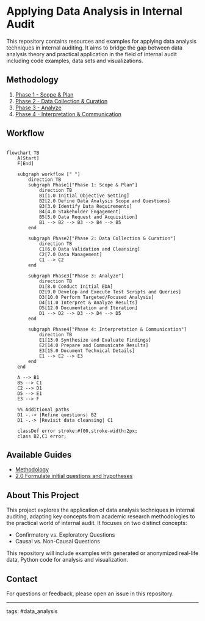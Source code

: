 # Applying Data Analysis in Internal Audit

This repository contains resources and examples for applying data analysis techniques in internal auditing. It aims to bridge the gap between data analysis theory and practical application in the field of internal audit including code examples, data sets and visualizations.

## Methodology
1. [Phase 1 - Scope & Plan](./methodology/phase1.md)
2. [Phase 2 - Data Collection & Curation](./methodology/phase2.md)
3. [Phase 3 - Analyze](./methodology/phase3.md)
4. [Phase 4 - Interpretation & Communication](./methodology/phase4.md)

## Workflow

```mermaid

flowchart TB
    A[Start]
    F[End]

    subgraph workflow [" "]
        direction TB
        subgraph Phase1["Phase 1: Scope & Plan"]
            direction TB
            B1[1.0 Initial Objective Setting]
            B2[2.0 Define Data Analysis Scope and Questions]
            B3[3.0 Identify Data Requirements]
            B4[4.0 Stakeholder Engagement]
            B5[5.0 Data Request and Acquisition]
            B1 --> B2 --> B3 --> B4 --> B5
        end

        subgraph Phase2["Phase 2: Data Collection & Curation"]
            direction TB
            C1[6.0 Data Validation and Cleansing]
            C2[7.0 Data Management]
            C1 --> C2
        end

        subgraph Phase3["Phase 3: Analyze"]
            direction TB
            D1[8.0 Conduct Initial EDA]
            D2[9.0 Develop and Execute Test Scripts and Queries]
            D3[10.0 Perform Targeted/Focused Analysis]
            D4[11.0 Interpret & Analyze Results]
            D5[12.0 Documentation and Iteration]
            D1 --> D2 --> D3 --> D4 --> D5
        end

        subgraph Phase4["Phase 4: Interpretation & Communication"]
            direction TB
            E1[13.0 Synthesize and Evaluate Findings]
            E2[14.0 Prepare and Communicate Results]
            E3[15.0 Document Technical Details]
            E1 --> E2 --> E3
        end
    end

    A --> B1
    B5 --> C1
    C2 --> D1
    D5 --> E1
    E3 --> F

    %% Additional paths
    D1 -.-> |Refine questions| B2
    D1 -.-> |Revisit data cleansing| C1

    classDef error stroke:#f00,stroke-width:2px;
    class B2,C1 error;
```

## Available Guides
- [Methodology](./methodology/00_methodology.md)
- [2.0 Formulate initial questions and hypotheses](./methodology/2.0_define_da_questions/00_define_da_questions.md)

## About This Project

This project explores the application of data analysis techniques in internal auditing, adapting key concepts from academic research methodologies to the practical world of internal audit. It focuses on two distinct concepts:

- Confirmatory vs. Exploratory Questions
- Causal vs. Non-Causal Questions

This repository will include examples with generated or anonymized real-life data, Python code for analysis and visualization.


## Contact

For questions or feedback, please open an issue in this repository.

---

tags: #data_analysis
